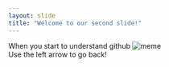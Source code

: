 ```yaml
---
layout: slide
title: "Welcome to our second slide!"
---
```

When you start to understand github  ![meme](https://www.google.com/url?sa=i&url=https%3A%2F%2Fthehowler.org%2F5935%2Funcategorized%2Fmemes%2F&psig=AOvVaw2ofsiISHxDInzgPUNuIJeh&ust=1593651385662000&source=images&cd=vfe&ved=0CAIQjRxqFwoTCPiGwZnsquoCFQAAAAAdAAAAABAD)   
Use the left arrow to go back!

